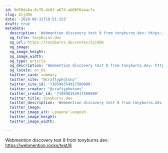 ```yaml
---
id: 9d58da8a-8c76-4e0f-a674-ab08f6aaac7a
slug: ZvjdOm
date: '2020-08-31T19:51:25Z'
draft: true
metadata:
  description: 'Webmention discovery test 8 from tonyburns.dev: https://webmention.rocks/test/8 '
  og_title: tonyburns.dev
  og_url: https://tonyburns.dev/notes/ZvjdOm
  og_image: 
  og_image_height: 
  og_image_width: 
  og_type: article
  og_description: 'Webmention discovery test 8 from tonyburns.dev: https://webmention.rocks/test/8 '
  og_locale: en_US
  twitter_card: summary
  twitter_site: "@craftyphotons"
  twitter_site_id: '710598354917580800'
  twitter_creator: "@craftyphotons"
  twitter_creator_id: '710598354917580800'
  twitter_title: tonyburns.dev
  twitter_description: 'Webmention discovery test 8 from tonyburns.dev: https://webmention.rocks/test/8 '
  twitter_image: 
  twitter_image_alt: Leeanne Langosh
  twitter_image_height: 
  twitter_image_width: 

---
```


Webmention discovery test 8 from tonyburns.dev: https://webmention.rocks/test/8
